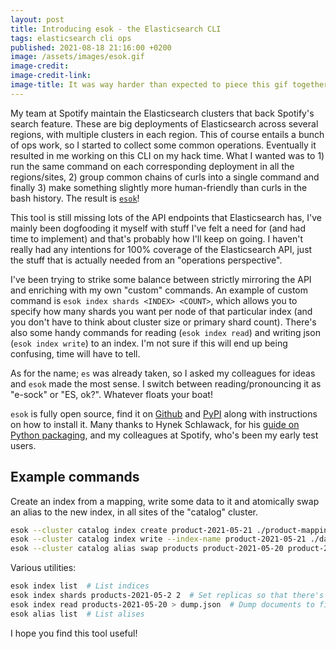 ```yaml
---
layout: post
title: Introducing esok - the Elasticsearch CLI
tags: elasticsearch cli ops
published: 2021-08-18 21:16:00 +0200
image: /assets/images/esok.gif
image-credit: 
image-credit-link: 
image-title: It was way harder than expected to piece this gif together.
---
```


My team at Spotify maintain the Elasticsearch clusters that back Spotify's
search feature. These are big deployments of Elasticsearch across several
regions, with multiple clusters in each region. This of course entails a bunch
of ops work, so I started to collect some common operations. Eventually it
resulted in me working on this CLI on my hack time. What I wanted was to 1) run
the same command on each corresponding deployment in all the regions/sites, 2)
group common chains of curls into a single command and finally 3) make something
slightly more human-friendly than curls in the bash history. The result
is [`esok`][Github]!

This tool is still missing lots of the API endpoints that Elasticsearch has,
I've mainly been dogfooding it myself with stuff I've felt a need for (and had
time to implement) and that's probably how I'll keep on going. I haven't really
had any intentions for 100% coverage of the Elasticsearch API, just the stuff
that is actually needed from an "operations perspective".

I've been trying to strike some balance between strictly mirroring the API and
enriching with my own "custom" commands. An example of custom command
is `esok index shards <INDEX> <COUNT>`, which allows you to specify how many
shards you want per node of that particular index (and you don't have to think
about cluster size or primary shard count). There's also some handy commands for
reading (`esok index read`) and writing json (`esok index write`) to an index.
I'm not sure if this will end up being confusing, time will have to tell.

As for the name; `es` was already taken, so I asked my colleagues for ideas and
`esok` made the most sense. I switch between reading/pronouncing it as "e-sock"
or "ES, ok?". Whatever floats your boat!

`esok` is fully open source, find it on [Github] and [PyPI] along with
instructions on how to install it. Many thanks to Hynek Schlawack, for
his [guide on Python packaging][Hynek], and my colleagues at Spotify, who's been
my early test users.

## Example commands

Create an index from a mapping, write some data to it and atomically swap 
an alias to the new index, in all sites of the "catalog" cluster.

```bash
esok --cluster catalog index create product-2021-05-21 ./product-mapping.json
esok --cluster catalog index write --index-name product-2021-05-21 ./data.json
esok --cluster catalog alias swap products product-2021-05-20 product-2021-05-21
```

Various utilities:

```bash
esok index list  # List indices
esok index shards products-2021-05-2 2  # Set replicas so that there's two shards on each host
esok index read products-2021-05-20 > dump.json  # Dump documents to file 
esok alias list  # List alises
```

I hope you find this tool useful!

[Github]: https://github.com/ahaeger/esok
[PyPI]: https://pypi.org/project/esok/
[Hynek]: https://hynek.me/articles/sharing-your-labor-of-love-pypi-quick-and-dirty/
